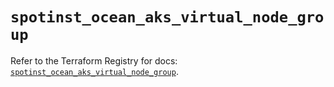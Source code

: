 # `spotinst_ocean_aks_virtual_node_group`

Refer to the Terraform Registry for docs: [`spotinst_ocean_aks_virtual_node_group`](https://registry.terraform.io/providers/spotinst/spotinst/1.172.0/docs/resources/ocean_aks_virtual_node_group).
